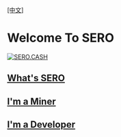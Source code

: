 [[中文]](/index-zh.html)

# **Welcome To SERO**

[![SERO.CASH](https://upload-images.jianshu.io/upload_images/277023-0ddf4037f8723b42.png?imageMogr2/auto-orient/strip%7CimageView2/2/w/600)](https://www.youtube.com/watch?v=UNG2boG49Io)

## [What's SERO](/en/index.html?file=home=Home)



## [I'm a Miner](/en/index.html?file=Start/from-the-binary-package)



## [I'm a Developer](/en/index.html?file=Tutorial/principle-of-anonymous-token)

